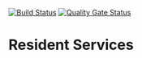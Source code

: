 [![Build Status](https://travis-ci.com/mosip/resident-services.svg?branch=master)](https://app.travis-ci.com/github/mosip/resident-services)  [![Quality Gate Status](https://sonarcloud.io/api/project_badges/measure?project=mosip_resident-services&id=mosip_resident-services&branch=1.2.0-rc2&metric=alert_status)](https://sonarcloud.io/dashboard?id=mosip_resident-services&branch=1.2.0-rc2)

# Resident Services


